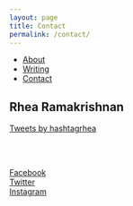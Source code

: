 ```yaml
---
layout: page
title: Contact
permalink: /contact/
---
```

<html>

<ul>
  <li><a class="active" href="http://rhearamakrishnan.com">About</a></li>
  <li><a href="http://rhearamakrishnan.com/writing">Writing</a></li>
  <li><a href="http://rhearamakrishnan.com/contact">Contact</a></li>
</ul>

  <body>

<section>
  
<h1>Rhea Ramakrishnan</h1>
<p>

<a class="twitter-timeline" 
href="https://twitter.com/hashtagrhea"
width="300"
height="300"
align="center">Tweets by hashtagrhea</a> 
<script async src="//platform.twitter.com/widgets.js" charset="utf-8">
</script>

<br><br>

<a href="https://www.facebook.com/reramakrishnan">Facebook</a><br>
<a href="https://twitter.com/hashtagrhea">Twitter</a><br>
<a href="https://www.instagram.com/hashtagrhea/?hl=en">Instagram</a>

</p>
</section>
    <body>
</html>
